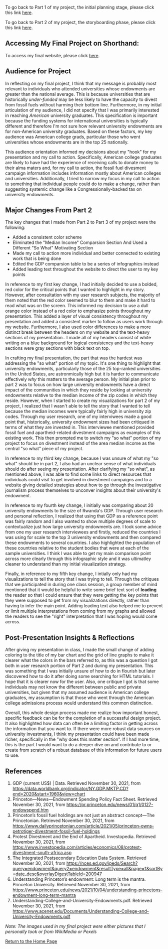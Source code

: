 To go back to Part 1 of my project, the initial planning stage, please click this link [here](finalprojoverview.md).

To go back to Part 2 of my project, the storyboarding phase, please click this link [here](finalprojpart2.md). 

## Accessing My Final Project on Shorthand:

To access my final website, please click [here](https://carnegiemellon.shorthandstories.com/don-t-donate-to-your-alma-mater-an-exploration-of-university-endowments/index.html).

## Audience for Project

In reflecting on my final project, I think that my message is probably most relevant to individuals who attended universities whose endowments are greater than the national average. This is because universities that are historically *under-funded* may be less likely to have the capacity to divest from fossil fuels without harming their bottom line. Furthermore, in my initial articulation of my audience, I did not specify that I was primarily interested in reaching *American* university graduates. This specification is important because the funding systems for international universities is typically different and therefore I'm not sure how relevant university endowments are for non-American university graduates. Based on these factors, my key audience was American college grads, particular those who went universities whose endowments are in the top 25 nationally.

This audience orientation informed my decisions about my "hook" for my presentation and my call to action. Specifically, American college graduates are likely to have had the experience of receiving calls to donate money to their alma maters and, for my call to action, the fossil fuel divesment campaign information includes information mostly about American colleges and universities. Additionally, I tried to narrow my focus in my call to action to something that individual people could do to make a change, rather than suggesting systemic change like a Congressionally-backed tax on university endowments.


## Major Changes From Part 2

The key changes that I made from Part 2 to Part 3 of my project were the following:
- Added a consistent color scheme 
- Eliminated the "Median Income" Comparsion Section And Used a Different "So What" Motivating Section
- Made my call to action more individual and better connected to existing work that is being done
- Edited the GDP comparsion table to be a series of infographics instead
- Added leading text throughout the website to direct the user to my key points


In reference to my first key change, I had initially decided to use a bolded, red color for the critical points that I wanted to highlight in my story. However, after consultation with my user research subjects, the majority of them noted that the red color seemed to blur to them and make it hard to read what was on the screen. This informed my decision to use a dull orange color instead of a red color to emphasize points throughout my presentation. This added a layer of visual consistency throughout my presentation and added a consistent marker to follow as users work through my website. Furthermore, I also used color differences to make a more distinct break between the headers on my website and the text-heavy sections of my presentation.. I made all of my headers consist of white writing on a blue background for logical consistency and the text-heavy sections were gray sections with black text on top. 

In crafting my final presentation, the part that was the hardest was addressing the "so what" portion of my topic. It's one thing to highlight that university endowments, particularly those of the 25 top-ranked universities in the United States, are astronmically high but it is harder to communicate effectively *why* this matters to the average person. My initial plan prior to part 2 was to focus on how large university endowments have a direct impact of the communities in which they reside by looking at university endowments relative to the median income of the zip codes in which they reside. However, when I started to create my visualizations for part 2 of my project, I realized that I wasn't able to tell the story that I wanted to tell because the median incomes were typically fairly high in university zip codes. Through my user research, one of my interviwees made a good point that, historically, university endowment sizes had been critiqued in terms of what they are invested in. This interviewee mentioned provided fossil fuel and apartheid-related divestment campaigns as examples of this existing work. This then prompted me to switch my "so what" portion of my project to focus on divestment instead of the area median income as the central "so what" piece of my project.

In reference to my third key change, because I was unsure of what my "so what" should be in part 2, I also had an unclear sense of what individuals should do after seeing my presentation. After clarifying my "so what", as mentioned above, I was able to find some links to direct resources that individuals could visit to get involved in divestment campaigns and to a website giving detailed strategies about how to go through the investigative journalism process themselves to unconver insights about their university's endowment.

In reference to my fourth key change, I initially was comparing about 20 university endowments to the size of Rwanda's GDP. Through user research and personal reflection, I realized that using that GDP as a reference point was fairly random and I also wanted to show multiple degrees of scale to contextualize just how large university endowments are. I took some advice from one my user research interviewees and firstly, reduced the countries I was using for scale to the top 3 university endowments and then compared these endowments to several countries. I also highlighted the population of these countries relative to the student bodies that were at each of the sample universities. I think I was able to get my main comparison point across more clearly through this infographic style and it was ultimatley cleaner to understand than my initial visualization strategy.

Finally, in reference to my fifth key change, I intially only had my visualizations to tell the story that I was trying to tell. Through the critiques that we participated in during one class session, a group member of mind mentioned that it would be helpful to write some brief text sort of **leading** the reader so that I could ensure that they were getting the key points that they were supposed to get from my visualizations directly, rather than having to infer the main point. Adding leading text also helped me to prevent or limit multiple interpretations from coming from my graphs and allowed the readers to see the "right" interpretation that I was hoping would come across.

## Post-Presentation Insights & Reflections

After giving my presentation in class, I made the small change of adding coloring to the title of my bar chart and the grid of line graphs to make it clearer what the colors in the bars referred to, as this was a question I got both in user research portion of Part 2 and during my presentation. This was something that I was initially unsure of how to do in flourish but later discovered how to do it after doing some searching for HTML tutorials. I hope that it is clearer now for the user. Also, one critique I got is that some individuals may not know the different between public and private universities, but given that my assumed audience is American college graduates, my assumption is that those who went through the American college admissions process would understand this common distinction.

Overall, this whole design process made me realize how important honest, specific feedback can be for the completion of a successful design project. It also highlighted how data can often be a limiting factor in getting across the information that you want to. If there were more robust data sources on university investments, I think my presentation could have been made richer, specifically in the "why does this matter section". If I had more time, this is the part I would want to do a deeper dive on and contribute to or create from scratch of a robust database of this information for future users to use. 


## References

1. GDP (current US$) | Data. Retrieved November 30, 2021, from https://data.worldbank.org/indicator/NY.GDP.MKTP.CD?end=2020&start=1960&view=chart
2. Princeton—News—Endowment Spending Policy Fact Sheet. Retrieved November 30, 2021, from https://pr.princeton.edu/news/01/q1/0127-endowspend.htm
3. Princeton’s fossil fuel holdings are not just an abstract concept—The Princetonian. Retrieved November 30, 2021, from https://www.dailyprincetonian.com/article/2021/05/princeton-owns-petrotiger-divestment-fossil-fuel-holdings
4. Protest Divestment and the End of Apartheid. Investopedia. Retrieved November 30, 2021, from https://www.investopedia.com/articles/economics/08/protest-divestment-south-africa.asp
5. The Integrated Postsecondary Education Data System. Retrieved November 30, 2021, from https://nces.ed.gov/ipeds/Search?query=endowment&query2=endowment&resultType=all&page=1&sortBy=date_desc&overlayDigestTableId=200947
6. Understanding Princeton’s endowment: Long term is the mantra. Princeton University. Retrieved November 30, 2021, from https://www.princeton.edu/news/2021/10/04/understanding-princetons-endowment-long-term-mantra
7. Understanding-College-and-University-Endowments.pdf. Retrieved November 30, 2021, from https://www.acenet.edu/Documents/Understanding-College-and-University-Endowments.pdf

*Note: The images used in my final project were either pictures that I personally took or from WikiMedia or Pexels*

[Return to the Home Page](README.md)
